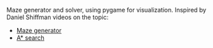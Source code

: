 Maze generator and solver, using pygame for visualization.
Inspired by Daniel Shiffman videos on the topic:
* [Maze generator](https://www.youtube.com/watch?v=HyK_Q5rrcr4&t=835s)
* [A* search](https://www.youtube.com/watch?v=aKYlikFAV4k&t=2120s)
